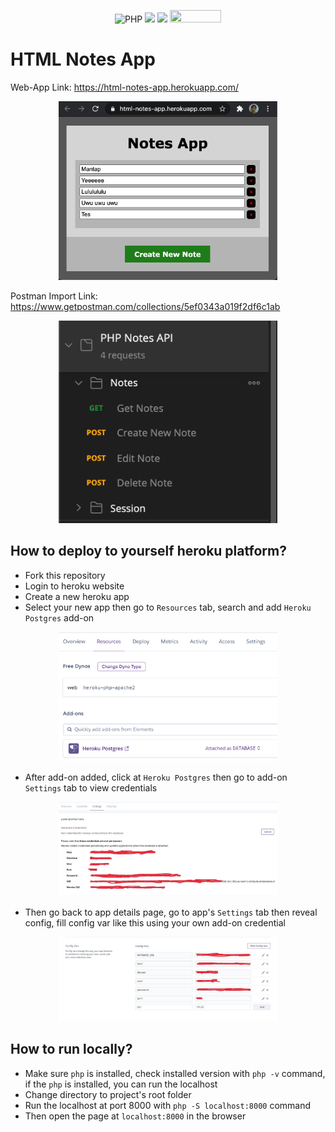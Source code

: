 <p align="center">
  <img alt="PHP" src="https://img.shields.io/badge/php-%23777BB4.svg?&style=for-the-badge&logo=php&logoColor=white"/>
  <img src="https://img.shields.io/badge/postgres-%23316192.svg?&style=for-the-badge&logo=postgresql&logoColor=white"/>
  <img src="https://badgen.net/badge/Open%20Source%20%3F/Yes%21/blue?icon=github" height="18.5"/>
  <img src="https://visitor-badge.laobi.icu/badge?page_id=crocodication.html-notes-app" width="82" height="20"/>
</p>

# HTML Notes App

Web-App Link: https://html-notes-app.herokuapp.com/

<p align="center">
  <img src="./screenshots/0.png" width=350>
</p>

Postman Import Link: https://www.getpostman.com/collections/5ef0343a019f2df6c1ab

<p align="center">
  <img src="./screenshots/1.png" width=350>
</p>

## How to deploy to yourself heroku platform?

- Fork this repository
- Login to heroku website
- Create a new heroku app
- Select your new app then go to ```Resources``` tab, search and add ```Heroku Postgres``` add-on

<p align="center">
  <img src="./screenshots/2.png" width=350>
</p>

- After add-on added, click at ```Heroku Postgres``` then go to add-on ```Settings``` tab to view credentials

<p align="center">
  <img src="./screenshots/3.jpg" width=350>
</p>

- Then go back to app details page, go to app's ```Settings``` tab then reveal config, fill config var like this using your own add-on credential

<p align="center">
  <img src="./screenshots/4.jpg" width=350>
</p>

## How to run locally?

- Make sure ```php``` is installed, check installed version with ```php -v``` command, if the ```php``` is installed, you can run the localhost
- Change directory to project's root folder
- Run the localhost at port 8000 with ```php -S localhost:8000``` command
- Then open the page at ```localhost:8000``` in the browser